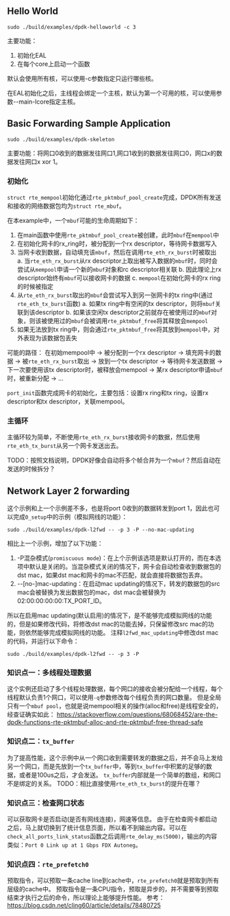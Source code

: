 
## Hello World

```
sudo ./build/examples/dpdk-helloworld -c 3
```

主要功能：
1. 初始化EAL
2. 在每个core上启动一个函数

默认会使用所有核，可以使用-c参数指定只运行哪些核。

在EAL初始化之后，主线程会绑定一个主核，默认为第一个可用的核，可以使用参数--main-lcore指定主核。

## Basic Forwarding Sample Application

```
sudo ./build/examples/dpdk-skeleton
```

主要功能：将网口0收到的数据发往网口1,网口1收到的数据发往网口0，网口x的数据发往网口x xor 1。

### 初始化

`struct rte_mempool`初始化通过`rte_pktmbuf_pool_create`完成，DPDK所有发送和接收的网络数据包均为`struct rte_mbuf`。

在本example中，一个`mbuf`可能的生命周期如下：

1. 在main函数中使用`rte_pktmbuf_pool_create`被创建，此时`mbuf`在`mempool`中
2. 在初始化网卡的rx_ring时，被分配到一个rx descriptor，等待网卡数据写入
3. 当网卡收到数据，自动填充该`mbuf`，然后在调用`rte_eth_rx_burst`时被取出
    a. 当`rte_eth_rx_burst`从rx descriptor上取出被写入数据的`mbuf`时，同时会尝试从`mempool`申请一个新的`mbuf`对象和rc descriptor相关联
    b. 因此理论上rx descriptor始终有`mbuf`可以接收网卡的数据
    c. `mempool`在初始化网卡的rx ring的时候被指定
4. 从`rte_eth_rx_burst`取出的`mbuf`会尝试写入到另一张网卡的tx ring中(通过`rte_eth_tx_burst`函数)
    a. 如果tx ring中有空闲的tx descriptor，则将`mbuf`关联到该descriptor
    b. 如果该空闲tx descriptor之前就存在被使用过的`mbuf`对象，则该被使用过的`mbuf`会被调用`rte_pktmbuf_free`将其释放会`mempool`
5. 如果无法放到tx ring中，则会通过`rte_pktmbuf_free`将其放到`mempool`中，对外表现为该数据包丢失

可能的路径：
在初始mempool中 -> 被分配到一个rx descriptor -> 填充网卡的数据 -> 被`rte_eth_rx_burst`取出 -> 放到一个tx descriptor -> 等待网卡发送数据 -> 下一次要使用该tx descriptor时，被释放会mempool -> 某rx descriptor申请`mbuf`时，被重新分配 -> ...

`port_init`函数完成网卡的初始化，主要包括：设置rx ring和tx ring，设置rx descriptor和tx descriptor，关联mempool。

### 主循环

主循环较为简单，不断使用`rte_eth_rx_burst`接收网卡的数据，然后使用`rte_eth_tx_burst`从另一个网卡发送出去。

TODO：按照文档说明，DPDK好像会自动将多个帧合并为一个`mbuf`？然后自动在发送的时候拆分？

## Network Layer 2 forwarding

这个示例和上一个示例差不多，也是将port 0收到的数据转发到port 1，因此也可以完成`0_setup`中的示例（模拟网线的功能）：

```
sudo ./build/examples/dpdk-l2fwd -- -p 3 -P --no-mac-updating
```

相比上一个示例，增加了以下功能：
1. -P混杂模式(`promiscuous mode`)：在上个示例该选项是默认打开的，而在本选项中默认是关闭的。当混杂模式关闭的情况下，网卡会自动检查收到数据包的dst mac，如果dst mac和网卡的mac不匹配，就会直接将数据包丢弃。
2. --[no-]mac-updating：在启动mac updating的情况下，转发的数据包的src mac会被替换为发出数据包的mac，dst mac会被替换为02:00:00:00:00:TX_PORT_ID。

所以在启用mac updating(默认启用)的情况下，是不能够完成模拟网线的功能的，但是如果修改代码，将修改dst mac的功能去掉，只保留修改src mac的功能，则依然能够完成模拟网线的功能。
注释`l2fwd_mac_updating`中修改dst mac的代码，并运行以下命令：
```
sudo ./build/examples/dpdk-l2fwd -- -p 3 -P
```

### 知识点一：多线程处理数据
这个实例还启动了多个线程处理数据，每个网口的接收会被分配给一个线程，每个线程默认负责1个网口，可以使用`-q`参数修改每个线程负责的网口数量。
但是全局只有一个`mbuf pool`，也就是说mempool相关的操作(alloc和free)是线程安全的，经查证确实如此： https://stackoverflow.com/questions/68068452/are-the-dpdk-functions-rte-pktmbuf-alloc-and-rte-pktmbuf-free-thread-safe

### 知识点二：`tx_buffer`
为了提高性能，这个示例中从一个网口收到需要转发的数据之后，并不会马上发给另一个网口，而是先放到一个`tx_buffer`中，等到`tx_buffer`中积累的足够的数据，或者是100us之后，才会发送。
`tx_buffer`内部就是一个简单的数组，和网口不是绑定的关系。
TODO：相比直接使用`rte_eth_tx_burst`的提升在哪？

### 知识点三：检查网口状态
可以获取网卡是否启动(是否有网线连接)，网速等信息。
由于在检查网卡都启动之后，马上就切换到了统计信息页面，所以看不到输出内容。可以在`check_all_ports_link_status`函数之后调用`rte_delay_ms(5000)`，输出的内容类似：`Port 0 Link up at 1 Gbps FDX Autoneg`。

### 知识点四：`rte_prefetch0`
预取指令，可以预取一条cache line到cache中，`rte_prefetch0`就是预取到所有层级的cache中。
预取指令是一条CPU指令，预取是异步的，并不需要等到预取结束才执行之后的命令，所以理论上能够提升性能。
参考：https://blog.csdn.net/cling60/article/details/78480725
